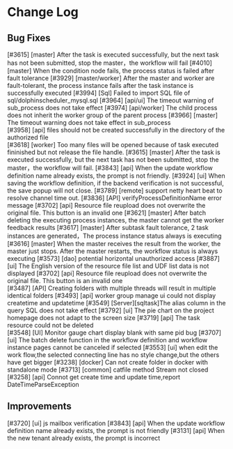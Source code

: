 # Change Log

## Bug Fixes

[#3615] [master] After the task is executed successfully, but the next task has not been submitted, stop the master，the workflow will fail
[#4010] [master] When the condition node fails, the process status is failed after fault tolerance
[#3929] [master/worker] After the master and worker are fault-tolerant, the process instance fails after the task instance is successfully executed
[#3994] [Sql] Failed to import SQL file of sql/dolphinscheduler_mysql.sql
[#3964] [api/ui] The timeout warning of sub_process does not take effect
[#3974] [api/worker] The child process does not inherit the worker group of the parent process
[#3966] [master] The timeout warning does not take effect in sub_process  
[#3958] [api] files should not be created successfully in the directory of the authorized file  
[#3618] [worker] Too many files will be opened because of task executed fininished but not release the file handle.
[#3615] [master] After the task is executed successfully, but the next task has not been submitted, stop the master，the workflow will fail.
[#3843] [api] When the update workflow definition name already exists, the prompt is not friendly.
[#3924] [ui] When saving the workflow definition, if the backend verification is not successful, the save popup will not close.
[#3789] [remote] support netty heart beat to resolve channel time out.
[#3836] [API] verifyProcessDefinitionName error message
[#3702] [api] Resource file reupload does not overwrite the original file. This button is an invalid one
[#3621] [master] After batch deleting the executing process instances, the master cannot get the worker feedback results
[#3617] [master] After subtask fault tolerance, 2 task instances are generated，The process instance status always is executing
[#3616] [master] When the master receives the result from the worker, the master just stops. After the master restarts, the workflow status is always executing
[#3573] [dao] potential horizontal unauthorized access
[#3887] [ui] The English version of the resource file list and UDF list data is not displayed
[#3702] [api] Resource file reupload does not overwrite the original file. This button is an invalid one  
[#3487] [API] Creating folders with multiple threads will result in multiple identical folders
[#3493] [api] worker group manage ui could not display createtime and updatetime
[#3549] [Server][sqltask]The alias column in the query SQL does not take effect
[#3792] [ui] The pie chart on the project homepage does not adapt to the screen size
[#3719] [api] The task resource could not be deleted  
[#3548] [UI] Monitor gauge chart display blank with same pid bug
[#3707] [ui] The batch delete function in the workflow definition and workflow instance pages cannot be canceled if selected
[#3553] [ui] when edit the work flow,the selected connecting line has no style change,but the others have get bigger
[#3238] [docker] Can not create folder in docker with standalone mode
[#3713] [common] catfile method Stream not closed
[#3258] [api] Connot get create time and update time,report DateTimeParseException

## Improvements

[#3720] [ui] js mailbox verification
[#3843] [api] When the update workflow definition name already exists, the prompt is not friendly
[#3131] [api] When the new tenant already exists, the prompt is incorrect

